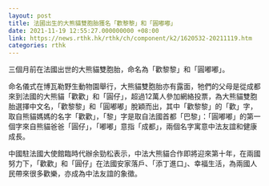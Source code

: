 ```yaml
---
layout: post
title: 法國出生的大熊貓雙胞胎獲名「歡黎黎」和「圓嘟嘟」
date: 2021-11-19 12:55:27.000000000 +08:00
link: https://news.rthk.hk/rthk/ch/component/k2/1620532-20211119.htm
categories: rthk
---
```


三個月前在法國出世的大熊貓雙胞胎，命名為「歡黎黎」和「圓嘟嘟」。

命名儀式在博瓦勒野生動物園舉行，大熊貓雙胞胎亦有露面，牠們的父母是從成都來到法國的大熊貓「歡歡」和「圓仔」，超過12萬人參加網絡投票，為大熊貓雙胞胎選擇中文名，「歡黎黎」和「圓嘟嘟」脫穎而出，其中「歡黎黎」的「歡」字，取自熊貓媽媽的名字「歡歡」，「黎」字是取自法國首都「巴黎」：「圓嘟嘟」的第一個字來自熊貓爸爸「圓仔」，「嘟嘟」意指「成都」，兩個名字寓意中法友誼和健康成長。

中國駐法國大使館臨時代辦余勁松表示，中法大熊貓合作即將迎來第十年，在兩國努力下，「歡歡」和「圓仔」在法國安家落戶、「添丁進口」、幸福生活，為兩國人民帶來很多歡樂，亦成為中法友誼的象徵。
